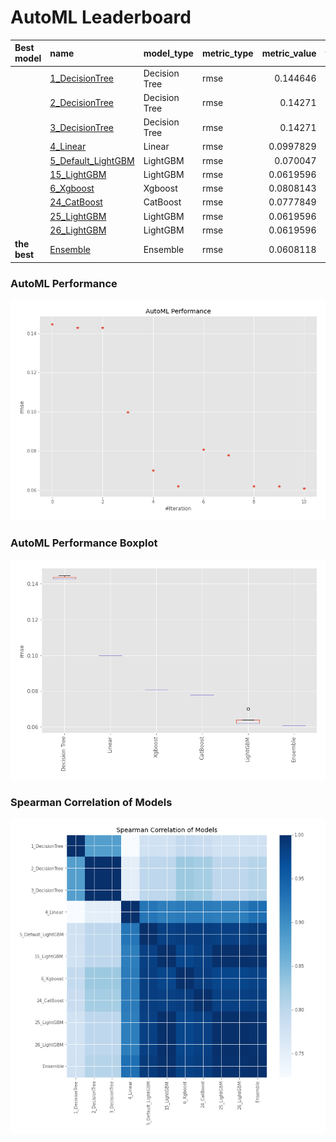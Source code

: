 # AutoML Leaderboard

| Best model   | name                                               | model_type    | metric_type   |   metric_value |   train_time |
|:-------------|:---------------------------------------------------|:--------------|:--------------|---------------:|-------------:|
|              | [1_DecisionTree](1_DecisionTree/README.md)         | Decision Tree | rmse          |      0.144646  |         0.47 |
|              | [2_DecisionTree](2_DecisionTree/README.md)         | Decision Tree | rmse          |      0.14271   |         0.47 |
|              | [3_DecisionTree](3_DecisionTree/README.md)         | Decision Tree | rmse          |      0.14271   |         0.45 |
|              | [4_Linear](4_Linear/README.md)                     | Linear        | rmse          |      0.0997829 |         0.5  |
|              | [5_Default_LightGBM](5_Default_LightGBM/README.md) | LightGBM      | rmse          |      0.070047  |         1.07 |
|              | [15_LightGBM](15_LightGBM/README.md)               | LightGBM      | rmse          |      0.0619596 |         0.65 |
|              | [6_Xgboost](6_Xgboost/README.md)                   | Xgboost       | rmse          |      0.0808143 |         0.85 |
|              | [24_CatBoost](24_CatBoost/README.md)               | CatBoost      | rmse          |      0.0777849 |         2.11 |
|              | [25_LightGBM](25_LightGBM/README.md)               | LightGBM      | rmse          |      0.0619596 |         0.89 |
|              | [26_LightGBM](26_LightGBM/README.md)               | LightGBM      | rmse          |      0.0619596 |         0.69 |
| **the best** | [Ensemble](Ensemble/README.md)                     | Ensemble      | rmse          |      0.0608118 |         0.26 |

### AutoML Performance
![AutoML Performance](ldb_performance.png)

### AutoML Performance Boxplot
![AutoML Performance Boxplot](ldb_performance_boxplot.png)

### Spearman Correlation of Models
![models spearman correlation](correlation_heatmap.png)

